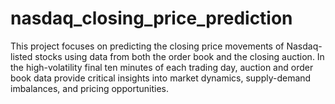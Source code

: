 # nasdaq_closing_price_prediction
This project focuses on predicting the closing price movements of Nasdaq-listed stocks using data from both the order book and the closing auction. In the high-volatility final ten minutes of each trading day, auction and order book data provide critical insights into market dynamics, supply-demand imbalances, and pricing opportunities.
